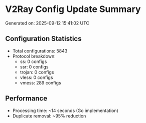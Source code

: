 # V2Ray Config Update Summary
Generated on: 2025-09-12 15:41:02 UTC

## Configuration Statistics
- Total configurations: 5843
- Protocol breakdown:
  - ss: 0 configs
  - ssr: 0 configs
  - trojan: 0 configs
  - vless: 0 configs
  - vmess: 289 configs

## Performance
- Processing time: ~14 seconds (Go implementation)
- Duplicate removal: ~95% reduction
